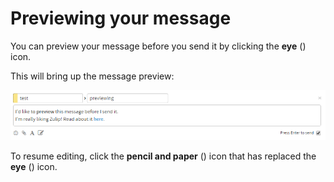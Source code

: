 # Previewing your message

You can preview your message before you send it by clicking the
**eye** (<i class="icon-vector-eye-open"></i>) icon.

This will bring up the message preview:

![Previewed](/static/images/help/during-preview.png)

To resume editing, click the **pencil and paper**
(<i class="icon-vector-edit"></i>) icon that
has replaced the **eye** (<i class="icon-vector-eye-open"></i>) icon.
